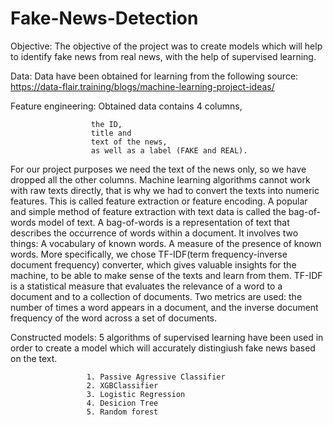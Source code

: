 # Fake-News-Detection


Objective: The objective of the project was to create models which will help to identify fake news from real news, with the help of supervised learning. 


Data: Data have been obtained  for learning from the following source: https://data-flair.training/blogs/machine-learning-project-ideas/



Feature engineering: Obtained data contains 4 columns, 


                      the ID,
                      title and 
                      text of the news, 
                      as well as a label (FAKE and REAL).
For our project purposes we need the text of the news only, so we have dropped all the other columns. 
        Machine learning algorithms cannot work with raw texts directly, that is why we had to convert the texts into numeric features. This is called feature extraction or feature encoding. A popular and simple method of feature extraction with text data is called the bag-of-words model of text. A bag-of-words is a representation of text that describes the occurrence of words within a document. It involves two things: A vocabulary of known words. A measure of the presence of known words. More specifically, we chose TF-IDF(term frequency-inverse document frequency) converter, which gives valuable insights for the machine, to be able to make sense of the texts and learn from them. TF-IDF is a statistical measure that evaluates the relevance of a word to a document and to a collection of documents. Two metrics are used: the number of times a word appears in a document, and the inverse document frequency of the word across a set of documents. 

Constructed models:  5 algorithms of supervised learning have been used in order to create a model which will accurately distingiush fake news based on the text.

                     1. Passive Agressive Classifier                   
                     2. XGBClassifier
                     3. Logistic Regression                     
                     4. Desicion Tree                     
                     5. Random forest
